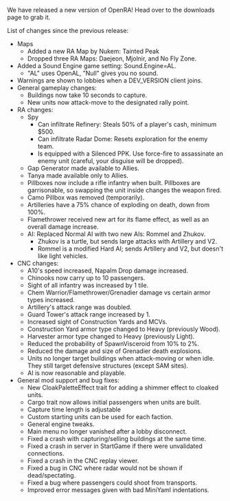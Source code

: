 We have released a new version of OpenRA! Head over to the downloads page to grab it.

List of changes since the previous release:

* Maps
    * Added a new RA Map by Nukem: Tainted Peak
    * Dropped three RA Maps: Daejeon, Mjolnir, and No Fly Zone.
* Added a Sound Engine game setting: Sound.Engine=AL.
    * "AL" uses OpenAL, "Null" gives you no sound.
* Warnings are shown to lobbies when a DEV_VERSION client joins.
* General gameplay changes:
    * Buildings now take 10 seconds to capture.
    * New units now attack-move to the designated rally point.
* RA changes:
    * Spy
        * Can infiltrate Refinery: Steals 50% of a player's cash, minimum $500.
        * Can infiltrate Radar Dome: Resets exploration for the enemy team.
        * Is equipped with a Silenced PPK. Use force-fire to assassinate an enemy unit (careful, your disguise will be dropped).
    * Gap Generator made available to Allies.
    * Tanya made available only to Allies.
    * Pillboxes now include a rifle infantry when built. Pillboxes are garrisonable, so swapping the unit inside changes the weapon fired.
    * Camo Pillbox was removed (temporarily).
    * Artilleries have a 75% chance of exploding on death, down from 100%.
    * Flamethrower received new art for its flame effect, as well as an overall damage increase.
    * AI: Replaced Normal AI with two new AIs: Rommel and Zhukov.
        * Zhukov is a turtle, but sends large attacks with Artillery and V2.
        * Rommel is a modified Hard AI; sends Artillery and V2, but doesn't like light vehicles.
* CNC changes:
    * A10's speed increased, Napalm Drop damage increased.
    * Chinooks now carry up to 10 passengers.
    * Sight of all infantry was increased by 1 tile.
    * Chem Warrior/Flamethrower/Grenadier damage vs certain armor types increased.
    * Artillery's attack range was doubled.
    * Guard Tower's attack range increased by 1.
    * Increased sight of Construction Yards and MCVs.
    * Construction Yard armor type changed to Heavy (previously Wood).
    * Harvester armor type changed to Heavy (previously Light).
    * Reduced the probability of SpawnVisceroid from 10% to 2%.
    * Reduced the damage and size of Grenadier death explosions.
    * Units no longer target buildings when attack-moving or when idle. They still target defensive structures (except SAM sites).
    * AI is now reasonable and playable.
* General mod support and bug fixes:
    * New CloakPaletteEffect trait for adding a shimmer effect to cloaked units.
    * Cargo trait now allows initial passengers when units are built.
    * Capture time length is adjustable
    * Custom starting units can be used for each faction.
    * General engine tweaks.
    * Main menu no longer vanished after a lobby disconnect.
    * Fixed a crash with capturing/selling buildings at the same time.
    * Fixed a crash in server in StartGame if there were unvalidated connections.
    * Fixed a crash in the CNC replay viewer.
    * Fixed a bug in CNC where radar would not be shown if dead/spectating.
    * Fixed a bug where passengers could shoot from transports.
    * Improved error messages given with bad MiniYaml indentations.

